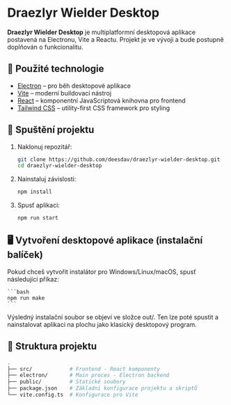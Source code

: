 # Draezlyr Wielder Desktop

**Draezlyr Wielder Desktop** je multiplatformní desktopová aplikace postavená na Electronu, Vite a Reactu. Projekt je ve vývoji a bude postupně doplňován o funkcionalitu.

## 🔧 Použité technologie

- [Electron](https://www.electronjs.org/) – pro běh desktopové aplikace
- [Vite](https://vitejs.dev/) – moderní buildovací nástroj
- [React](https://react.dev/) – komponentní JavaScriptová knihovna pro frontend
- [Tailwind CSS](https://tailwindcss.com/) – utility-first CSS framework pro styling

## 🚀 Spuštění projektu

1. Naklonuj repozitář:

   ```bash
   git clone https://github.com/deesdav/draezlyr-wielder-desktop.git
   cd draezlyr-wielder-desktop

2. Nainstaluj závislosti:

    ```bash
    npm install

3. Spusť aplikaci:

    ```bash
    npm run start

## 🖥️ Vytvoření desktopové aplikace (instalační balíček)

Pokud chceš vytvořit instalátor pro Windows/Linux/macOS, spusť následující příkaz:

    ```bash
    npm run make
    ```

Výsledný instalační soubor se objeví ve složce out/. Ten lze poté spustit a nainstalovat aplikaci na plochu jako klasický desktopový program.

## 📁 Struktura projektu

```bash
.
├── src/            # Frontend - React komponenty
├── electron/       # Main proces - Electron backend
├── public/         # Statické soubory
├── package.json    # Základní konfigurace projektu a skriptů
└── vite.config.ts  # Konfigurace pro Vite
